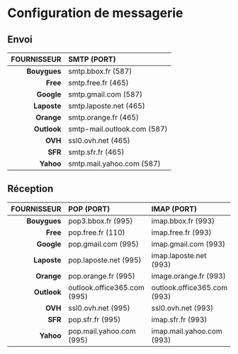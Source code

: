 # Configuration de messagerie

## Envoi

|FOURNISSEUR|SMTP (PORT)|
|--:|:--|
|**Bouygues**|smtp.bbox.fr (587)|
|**Free**|smtp.free.fr (465)|
|**Google**|smtp.gmail.com (587)|
|**Laposte**|smtp.laposte.net (465)|
|**Orange**|smtp.orange.fr (465)|
|**Outlook**|smtp-mail.outlook.com (587)|
|**OVH**|ssl0.ovh.net (465)|
|**SFR**|smtp.sfr.fr (465)|
|**Yahoo**|smtp.mail.yahoo.com (587)|

## Réception

|FOURNISSEUR|POP (PORT)|IMAP (PORT)|
|--:|:--|:--|
|**Bouygues**|pop3.bbox.fr (995)|imap.bbox.fr (993)|
|**Free**|pop.free.fr (110)|imap.free.fr (993)|
|**Google**|pop.gmail.com (995)|imap.gmail.com (993)|
|**Laposte**|pop.laposte.net (995)|imap.laposte.net (993)|
|**Orange**|pop.orange.fr (995)|image.orange.fr (993)|
|**Outlook**|outlook.office365.com (995)|outlook.office365.com (993)|
|**OVH**|ssl0.ovh.net (995)|ssl0.ovh.net (993)|
|**SFR**|pop.sfr.fr (995)|imap.sfr.fr (993)|
|**Yahoo**|pop.mail.yahoo.com (995)|imap.mail.yahoo.com (993)|
